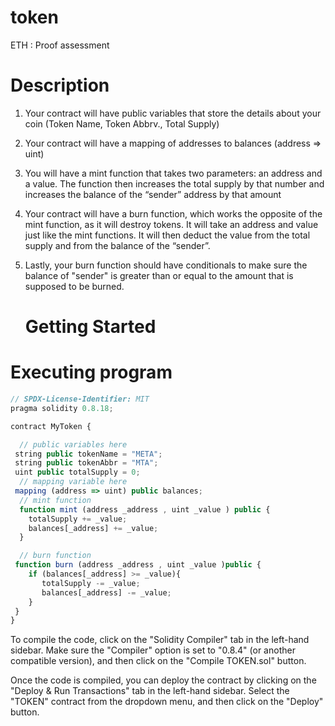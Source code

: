 # token
ETH : Proof assessment
# Description
1. Your contract will have public variables that store the details about your coin (Token Name, Token Abbrv., Total Supply)
2. Your contract will have a mapping of addresses to balances (address => uint)
3. You will have a mint function that takes two parameters: an address and a value. 
   The function then increases the total supply by that number and increases the balance 
   of the “sender” address by that amount
4. Your contract will have a burn function, which works the opposite of the mint function, as it will destroy tokens. 
   It will take an address and value just like the mint functions. It will then deduct the value from the total supply 
   and from the balance of the “sender”.
5. Lastly, your burn function should have conditionals to make sure the balance of "sender" is greater than or equal 
   to the amount that is supposed to be burned.
   
   # Getting Started

  # Executing program
  ```javascript
// SPDX-License-Identifier: MIT
pragma solidity 0.8.18;

contract MyToken {

    // public variables here
   string public tokenName = "META";
   string public tokenAbbr = "MTA";
   uint public totalSupply = 0;
    // mapping variable here
   mapping (address => uint) public balances;
    // mint function
    function mint (address _address , uint _value ) public {
      totalSupply += _value;
      balances[_address] += _value;
    }

    // burn function
   function burn (address _address , uint _value )public {
      if (balances[_address] >= _value){
         totalSupply -= _value;
         balances[_address] -= _value;
      } 
   }
}


```

To compile the code, click on the "Solidity Compiler" tab in the left-hand sidebar. Make sure the "Compiler" option is set to "0.8.4" (or another compatible version), and then click on the "Compile TOKEN.sol" button.

Once the code is compiled, you can deploy the contract by clicking on the "Deploy & Run Transactions" tab in the left-hand sidebar. Select the "TOKEN" contract from the dropdown menu, and then click on the "Deploy" button.
